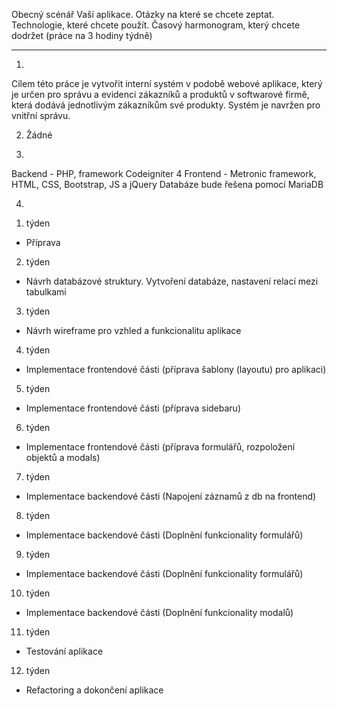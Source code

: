 Obecný scénář Vaší aplikace.
Otázky na které se chcete zeptat.
Technologie, které chcete použít.
Časový harmonogram, který chcete dodržet (práce na 3 hodiny týdně)

-------------------------------------------------------------------------
1)
Cílem této práce je vytvořit interní systém v podobě webové aplikace, který je určen pro správu a evidenci zákazníků a produktů v softwarové firmě, která dodává jednotlivým zákazníkům své produkty. Systém je navržen pro vnitřní správu.

2) Žádné

3) 
Backend - PHP, framework Codeigniter 4
Frontend - Metronic framework, HTML, CSS, Bootstrap, JS a jQuery
Databáze bude řešena pomocí MariaDB 

4) 
1. týden 
  - Příprava
2. týden
  - Návrh databázové struktury. Vytvoření databáze, nastavení relací mezi tabulkami
3. týden
  - Návrh wireframe pro vzhled a funkcionalitu aplikace
4. týden
  - Implementace frontendové části (příprava šablony (layoutu) pro aplikaci)
5. týden
  - Implementace frontendové části (příprava sidebaru)
6. týden
  - Implementace frontendové části (příprava formulářů, rozpoložení objektů a modals)
7. týden
  - Implementace backendové části (Napojení záznamů z db na frontend)
8. týden
  - Implementace backendové části (Doplnění funkcionality formulářů)
9. týden
  - Implementace backendové části (Doplnění funkcionality formulářů)
10. týden
  - Implementace backendové části (Doplnění funkcionality modalů)
11. týden
  - Testování aplikace
12. týden
  - Refactoring a dokončení aplikace
